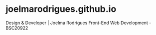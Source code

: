# joelmarodrigues.github.io
Design &amp; Developer | Joelma Rodrigues
  Front-End Web Development - BSC20922
